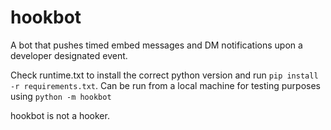 # hookbot
A bot that pushes timed embed messages and DM notifications upon a developer designated event.

Check runtime.txt to install the correct python version and run `pip install -r requirements.txt`. 
Can be run from a local machine for testing purposes using `python -m hookbot`

hookbot is not a hooker. 
